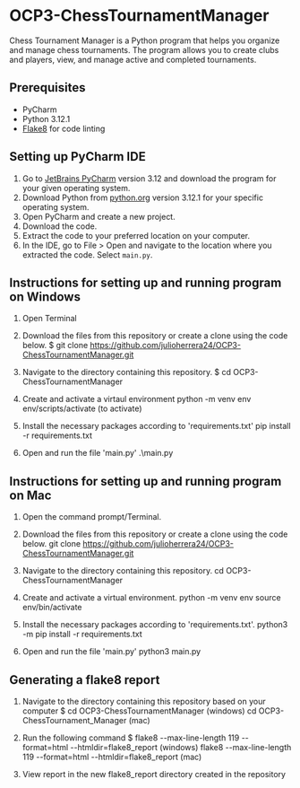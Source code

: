 # OCP3-ChessTournamentManager

Chess Tournament Manager is a Python program that helps you organize and manage chess tournaments. The program allows you to create clubs and players, view, and manage active and completed tournaments.

## Prerequisites
- PyCharm
- Python 3.12.1
- [Flake8](https://flake8.pycqa.org/) for code linting

## Setting up PyCharm IDE
1. Go to [JetBrains PyCharm](https://www.jetbrains.com/pycharm/) version 3.12 and download the program for your given operating system.
2. Download Python from [python.org](https://www.python.org/downloads/) version 3.12.1 for your specific operating system.
3. Open PyCharm and create a new project.
4. Download the code.
5. Extract the code to your preferred location on your computer.
6. In the IDE, go to File > Open and navigate to the location where you extracted the code. Select `main.py`.

## Instructions for setting up and running program on Windows
1. Open Terminal
2. Download the files from this repository or create a clone using the code below.
   $ git clone https://github.com/julioherrera24/OCP3-ChessTournamentManager.git
   
3. Navigate to the directory containing this repository.
   $ cd OCP3-ChessTournamentManager
   
4. Create and activate a virtaul environment
   python -m venv env
   env/scripts/activate (to activate)
   
5. Install the necessary packages according to 'requirements.txt'
   pip install -r requirements.txt
   
6. Open and run the file 'main.py'
   .\main.py

## Instructions for setting up and running program on Mac
1. Open the command prompt/Terminal.
2. Download the files from this repository or create a clone using the code below.
   git clone https://github.com/julioherrera24/OCP3-ChessTournamentManager.git
   
3. Navigate to the directory containing this repository.
   cd OCP3-ChessTournamentManager

4. Create and activate a virtual environment.
   python -m venv env
   source env/bin/activate
   
5. Install the necessary packages according to 'requirements.txt'.
   python3 -m pip install -r requirements.txt

6. Open and run the file 'main.py'
   python3 main.py

## Generating a flake8 report
1. Navigate to the directory containing this repository based on your computer
   $ cd OCP3-ChessTournamentManager    (windows)
   cd OCP3-ChessTournament_Manager     (mac)
   
2. Run the following command
   $ flake8 --max-line-length 119 --format=html --htmldir=flake8_report    (windows)
   flake8 --max-line-length 119 --format=html --htmldir=flake8_report      (mac)

3. View report in the new flake8_report directory created in the repository





